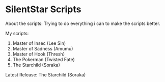 SilentStar Scripts
============================================================
 
About the scripts:
Trying to do everything i can to make the scripts better.
 
My scripts:

1. Master of Insec (Lee Sin)
2. Master of Sadness (Amumu)
3. Master of Hook (Thresh)
4. The Pokerman (Twisted Fate)
5. The Starchild (Soraka)
 
Latest Release: The Starchild (Soraka)
